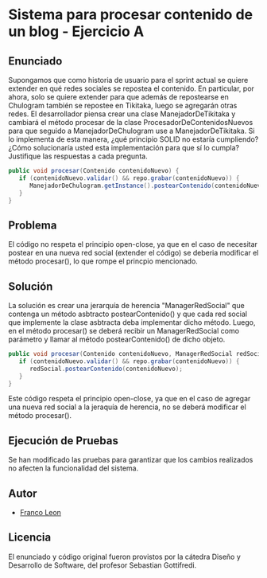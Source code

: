 # Sistema para procesar contenido de un blog - Ejercicio A

## Enunciado
Supongamos que como historia de usuario para el sprint actual se quiere extender en qué redes sociales se repostea el contenido. En particular, por ahora, solo se quiere extender para que además de repostearse en Chulogram también se repostee en Tikitaka, luego se agregarán otras redes.
El desarrollador piensa crear una clase ManejadorDeTikitaka y cambiará el método procesar de la clase ProcesadorDeContenidosNuevos para que seguido a ManejadorDeChulogram use a ManejadorDeTikitaka. Si lo implementa de esta manera, ¿qué principio SOLID no estaría cumpliendo? ¿Cómo solucionaría usted esta implementación para que sí lo cumpla? Justifique las respuestas a cada pregunta.

```java
public void procesar(Contenido contenidoNuevo) {
   if (contenidoNuevo.validar() && repo.grabar(contenidoNuevo)) {
      ManejadorDeChulogram.getInstance().postearContenido(contenidoNuevo);
   }
}
```

## Problema
El código no respeta el principio open-close, ya que en el caso de necesitar postear en una nueva red social (extender el código)
se deberia modificar el método procesar(), lo que rompe el princpio mencionado.

## Solución
La solución es crear una jerarquía de herencia "ManagerRedSocial" que contenga un método asbtracto postearContenido() y que cada red social
que implemente la clase asbtracta deba implementar dicho método. Luego, en el método procesar() se deberá recibir un ManagerRedSocial como parámetro
y llamar al método postearContenido() de dicho objeto.

```java
public void procesar(Contenido contenidoNuevo, ManagerRedSocial redSocial) {
   if (contenidoNuevo.validar() && repo.grabar(contenidoNuevo)) {
      redSocial.postearContenido(contenidoNuevo);
   }
}
```
Este código respeta el principio open-close, ya que en el caso de agregar una nueva red social a la jeraquía de herencia, no se deberá modificar el método procesar().

## Ejecución de Pruebas
Se han modificado las pruebas para garantizar que los cambios realizados no afecten la funcionalidad del sistema.

## Autor
* [Franco Leon](https://github.com/francoleon08)

## Licencia
El enunciado y código original fueron provistos por la cátedra Diseño y Desarrollo de Software, del profesor Sebastian Gottifredi.